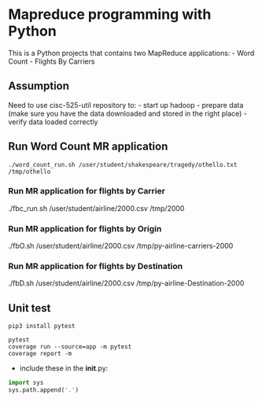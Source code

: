 # Mapreduce programming with Python

This is a Python projects that contains two MapReduce applications:
    - Word Count
    - Flights By Carriers

## Assumption

Need to use cisc-525-util repository to:
    - start up hadoop
    - prepare data (make sure you have the data downloaded and stored in the right place)
    - verify data loaded correctly

## Run Word Count MR application

```shell script
./word_count_run.sh /user/student/shakespeare/tragedy/othello.txt /tmp/othello
```

### Run  MR application for flights by Carrier
./fbc_run.sh /user/student/airline/2000.csv /tmp/2000
###

### Run MR application for flights by Origin
./fbO.sh /user/student/airline/2000.csv /tmp/py-airline-carriers-2000
###

### Run MR application for flights by Destination
./fbD.sh /user/student/airline/2000.csv /tmp/py-airline-Destination-2000
###


## Unit test

```shell script
pip3 install pytest
```

```shell script
pytest 
coverage run --source=app -m pytest 
coverage report -m
```

- include these in the __init__.py:
````python
import sys
sys.path.append('.')
````
